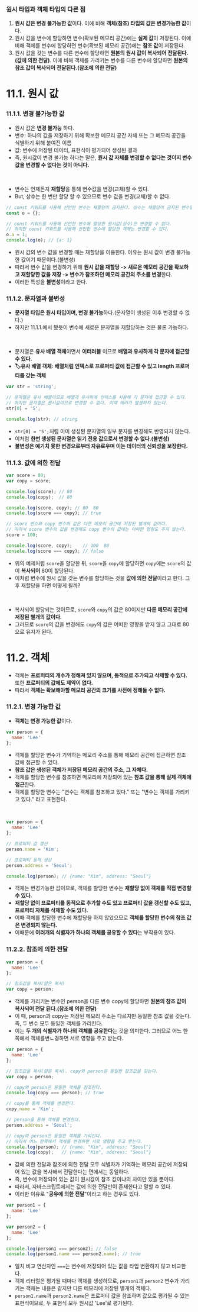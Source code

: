 ### 원시 타입과 객체 타입의 다른 점
1. **원시 값은 변경 불가능한 값**이다. 이에 비해 **객체(참조) 타입의 값은 변경가능한 값**이다.
2. 원시 값을 변수에 할당하면 변수(확보된 메모리 공간)에는 **실제 값**이 저장된다. 이에 비해 객체를 변수에 할당하면 변수(확보된 메모리 공간)에는 **참조 값**이 저장된다.
3. 원시 값을 갖는 변수를 다른 변수에 할당하면 **원본의 원시 값이 복사되어 전달된다.(값에 의한 전달)**. 이에 비해 객체를 가리키는 변수를 다른 변수에 할당하면 **원본의 참조 값이 복사되어 전달된다.(참조에 의한 전달)**
 
# 11.1. 원시 값
### 11.1.1. 변경 불가능한 값
- 원시 값은 **변경 불가능** 하다.
- 변수: 하나의 값을 저장하기 위해 확보한 메모리 공간 자체 또는 그 메모리 공간을 식별하기 위해 붙여진 이름
- 값: 변수에 저장된 데이터, 표현식이 평가되어 생성된 결과
- 즉, 원시값이 변경 불가능 하다는 말은, **원시 값 자체를 변경할 수 없다는 것이지 변수 값을 변경할 수 없다는 것이 아니다.**
<br />
  
- 변수는 언제든지 **재할당**을 통해 변수값을 변경(교체)할 수 있다.
- But, 상수는 한 번만 할당 할 수 있으므로 변수 값을 변경(교체)할 수 없다.
```javascript
// const 키워드를 사용해 선언한 변수는 재할당이 금지된다. 상수는 재할당이 금지된 변수일 뿐이다.
const o = {};

// const 키워드를 사용해 선언한 변수에 할당한 원시값(상수)은 변경할 수 없다.
// 하지만 const 키워드를 사용해 선언한 변수에 할당한 객체는 변경할 수 있다.
o.a = 1;
console.log(o); // {a: 1}
```
- 원시 값의 변수 값을 변경할 때는 재할당을 이용한다. 이유는 원시 값이 변경 불가능한 값이기 때문이다.(불변성)
- 따라서 변수 값을 변경하기 위해 **원시 값을 재할당 -> 새로운 메모리 공간을 확보하고 재할당한 값을 저장 -> 변수가 참조하던 메모리 공간의 주소를 변경**한다.
- 이러한 특성을 **불변성**이라고 한다.

### 11.1.2. 문자열과 불변성
- **문자열 타입은 원시 타입이며, 변경 불가능**하다.(문자열이 생성된 이후 변경할 수 없다.)
- 하지만 11.1.1.에서 봤듯이 변수에 새로운 문자열을 재할당하는 것은 물론 가능하다.
 <br />
 
- 문자열은 **유사 배열 객체**이면서 **이터러블** 이므로 **배열과 유사하게 각 문자에 접근할 수 있다.**
- **🏷️유사 배열 객체: 배열처럼 인덱스로 프로퍼티 값에 접근할 수 있고 length 프로퍼티를 갖는 객체**
```javascript
var str = 'string';

// 문자열은 유사 배열이므로 배열과 유사하게 인덱스를 사용해 각 문자에 접근할 수 있다.
// 하지만 문자열은 원시값이므로 변경할 수 없다. 이때 에러가 발생하지 않는다.
str[0] = 'S';

console.log(str); // string
```
- `str[0] = 'S';`처럼 이미 생성된 문자열의 일부 문자를 변경해도 반영되지 않는다.
- 이처럼 **한번 생성된 문자열은 읽기 전용 값으로서 변경할 수 없다.(불변성)**
- **불변성은 예기치 못한 변경으로부터 자유로우며 이는 데이터의 신뢰성을 보장한다.**

### 11.1.3. 값에 의한 전달
```javascript
var score = 80;
var copy = score;

console.log(score); // 80
console.log(copy);  // 80

console.log(score, copy); // 80  80
console.log(score === copy); // true

// score 변수와 copy 변수의 값은 다른 메모리 공간에 저장된 별개의 값이다.
// 따라서 score 변수의 값을 변경해도 copy 변수의 값에는 어떠한 영향도 주지 않는다.
score = 100;

console.log(score, copy);    // 100  80
console.log(score === copy); // false
```
- 위의 예제처럼 `score`을 할당한 뒤, `score`을 `copy`에 할당하면 `copy`에는 `score`의 값이 **복사되어** 80이 할당된다.
- 이처럼 변수에 원시 값을 갖는 변수를 할당하는 것을 **값에 의한 전달**이라고 한다. 그 후 재할당을 하면 어떻게 될까?
<br />
 
- 복사되어 할당되는 것이므로, `score`와 `copy`의 값은 80이지만 **다른 메모리 공간에 저장된 별개의 값이다.**
- 그러므로 `score`의 값을 변경해도 `copy`의 값은 어떠한 영향을 받지 않고 그대로 80으로 유지가 된다.


# 11.2. 객체
- 객체는 **프로퍼티의 개수가 정해져 있지 않으며, 동적으로 추가되고 삭제할 수 있다.** 또한 **프로퍼티의 값에도 제약이 없다.**
- 따라서 **객체는 확보해야할 메모리 공간의 크기를 사전에 정해둘 수 없다.**
  
### 11.2.1. 변경 가능한 값
- **객체는 변경 가능한 값**이다.
```javascript
var person = {
  name: 'Lee'
};
```
- 객체를 할당한 변수가 기억하는 메모리 주소를 통해 메모리 공간에 접근하면 참조 값에 접근할 수 있다.
- **참조 값은 생성된 객체가 저장된 메모리 공간의 주소, 그 자체다.**
- 객체를 할당한 변수를 참조하면 메모리에 저장되어 있는 **참조 값을 통해 실제 객체에 접근**한다.
- 객체를 할당한 변수는 "변수는 객체를 참조하고 있다." 또는 "변수는 객체를 가리키고 있다." 라고 표현한다.
<br />

```javascript
var person = {
  name: 'Lee'
};

// 프로퍼티 값 갱신
person.name = 'Kim';

// 프로퍼티 동적 생성
person.address = 'Seoul';

console.log(person); // {name: "Kim", address: "Seoul"}
```
- 객체는 변경가능한 값이므로, 객체를 할당한 변수는 **재할당 없이 객체를 직접 변경할 수 있다.**
- **재할당 없이 프로퍼티를 동적으로 추가할 수도 있고 프로퍼티 값을 갱신할 수도 있고, 프로퍼티 자체를 삭제할 수도 있다.**
- 이때 객체를 할당한 변수에 재할당을 하지 않았으므로 **객체를 할당한 변수의 참조 값은 변경되지 않는다.**
- 이때문에 **여러개의 식별자가 하나의 객체를 공유할 수 있다**는 부작용이 있다.
 
### 11.2.2. 참조에 의한 전달
```javascript
var person = {
  name: 'Lee'
};

// 참조값을 복사(얕은 복사)
var copy = person;
```
- 객체를 가리키는 변수인 person을 다른 변수 copy에 할당하면 **원본의 참조 값이 복사되어 전달 된다.(참조에 의한 전달)**
- 이 때, person과 copy는 저장된 메모리 주소는 다르지만 동일한 참조 값을 갖는다. 즉, 두 변수 모두 동일한 객체를 가리킨다.
- 이는 **두 개의 식별자가 하나의 객체를 공유한다**는 것을 의미한다. 그러므로 어느 한 쪽에서 객체를변ㄴ경하면 서로 영향을 주고 받는다.
```javascript
var person = {
  name: 'Lee'
};

// 참조값을 복사(얕은 복사). copy와 person은 동일한 참조값을 갖는다.
var copy = person;

// copy와 person은 동일한 객체를 참조한다.
console.log(copy === person); // true

// copy를 통해 객체를 변경한다.
copy.name = 'Kim';

// person을 통해 객체를 변경한다.
person.address = 'Seoul';

// copy와 person은 동일한 객체를 가리킨다.
// 따라서 어느 한쪽에서 객체를 변경하면 서로 영향을 주고 받는다.
console.log(person); // {name: "Kim", address: "Seoul"}
console.log(copy);   // {name: "Kim", address: "Seoul"}
```
- 값에 의한 전달과 참조에 의한 전달 모두 식별자가 기억하는 메모리 공간에 저장되어 있는 값을 복사해서 전달한다는 면에서는 동일하다. 
- 즉, 변수에 저장되어 있는 값이 원시값이 참조 값이냐의 차이만 있을 뿐이다.
- 따라서, 자바스크립트에서는 값에 의한 전달만이 존재한다고 말할 수 있다.
- 이러한 이유로 "**공유에 의한 전달**"이라고 하는 경우도 있다.
```javascript
var person1 = {
  name: 'Lee'
};

var person2 = {
  name: 'Lee'
};

console.log(person1 === person2); // false
console.log(person1.name === person2.name); // true
```
- 일치 비교 연산자인 `===`는 변수에 저장되어 있는 값을 타입 변환하지 않고 비교한다.
- 객체 리터럴은 평가될 때마다 객체를 생성하므로, `person1`과 `person2` 변수가 가리키는 객체는 내용은 같지만 다른 메모리에 저장된 별개의 객체다.
- `person1.name`과 `person2.name`은 프로퍼티 값을 참조하며 값으로 평가될 수 있는 표현식이므로, 두 표현식 모두 원시값 'Lee'로 평가된다.

